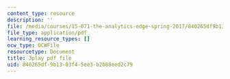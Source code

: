 ```yaml
---
content_type: resource
description: ''
file: /media/courses/15-071-the-analytics-edge-spring-2017/840265df9b1303f45ee3b2b88eed2c79_W5zVgQ4SbX8.pdf
file_type: application/pdf
learning_resource_types: []
ocw_type: OCWFile
resourcetype: Document
title: 3play pdf file
uid: 840265df-9b13-03f4-5ee3-b2b88eed2c79
---
```

